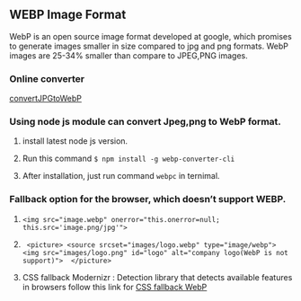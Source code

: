 ## WEBP Image Format
WebP is an open source image format developed at google, which promises to generate images smaller in size compared to jpg and png formats.
WebP images are 25-34% smaller than compare to JPEG,PNG images.

### Online converter 

   [convertJPGtoWebP](https://convertio.co/jpg-webp/)

### Using node js module can convert Jpeg,png to WebP format.

   1) install latest node js version. 
   
   2) Run this command ```$ npm install -g webp-converter-cli ```

   3) After installation, just run command ```webpc``` in ternimal.

### Fallback option for the browser, which doesn’t support WEBP.

   1) ```<img src="image.webp" onerror="this.onerror=null; this.src='image.png/jpg'">```

   2) ``` <picture> <source srcset="images/logo.webp" type="image/webp">  <img src="images/logo.png" id="logo" alt="company logo(WebP is not support)">  </picture>```
   
3) CSS fallback 
   Modernizr : Detection library that detects available features in browsers
   follow this link for [CSS fallback WebP](https://css-tricks.com/using-webp-images/)
    